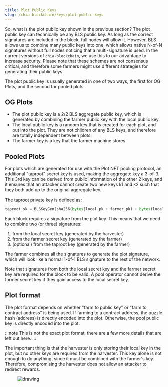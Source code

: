 ```yaml
---
title: Plot Public Keys
slug: /chia-blockchain/keys/plot-public-keys
---
```


So, what is the plot public key shown in the previous section? The plot public key can technically be any BLS public key. As long as the correct signatures are included in the block, full nodes will allow it. However, BLS allows us to combine many public keys into one, which allows native N-of-N signatures without full nodes noticing that a multi-signature is used. In the current versions of `chia-blockchain`, we use this to our advantage to increase security. Please note that these schemes are not consensus critical, and therefore some farmers might use different strategies for generating their public keys.

The plot public key is usually generated in one of two ways, the first for OG Plots, and the second for pooled plots.

## OG Plots

- The plot public key is a 2/2 BLS aggregate public key, which is generated by combining the farmer public key with the local public key.
- The local public key is a random key that is created for each plot, and put into the plot. They are not children of any BLS keys, and therefore are totally independent between plots.
- The farmer key is a key that the farmer machine stores.

## Pooled Plots

For plots which are generated for use with the Plot NFT pooling protocol, an additional "taproot" secret key is used, making the aggregate key a 3-of-3. This 3rd key can be derived from public information of the other 2 keys, and it ensures that an attacker cannot create two new keys k1 and k2 such that they both add up to the original aggregate key.

The taproot private key is defined as:

```python
taproot_sk = BLSKeyGen(sha256(bytes(local_pk + farmer_pk) + bytes(local_pk) + bytes(farmer_pk)))
```

Each block requires a signature from the plot key. This means that we need to combine two (or three) signatures:

1. from the local secret key (generated by the harvester)
2. from the farmer secret key (generated by the farmer)
3. (optional) from the taproot key (generated by the farmer)

The farmer combines all the signatures to generate the plot signature, which will look like a normal 1-of-1 BLS signature to the rest of the network.

Note that signatures from both the local secret key and the farmer secret key are required for the block to be valid. A pool operator cannot derive the farmer secret key if they gain access to the local secret key.

## Plot format

The plot format depends on whether "farm to public key" or "farm to contract address" is being used. If farming to a contract address, the puzzle hash (address) is directly encoded into the plot. Otherwise, the pool public key is directly encoded into the plot.

:::note
This is not the exact plot format, there are a few more details that are left out here.
:::

The important thing is that the harvester is only storing their local key in the plot, but no other keys are required from the harvester. This key alone is not enough to do anything, since it must be combined with the farmer's key. Therefore, compromising the harvester does not allow an attacker to redirect rewards.

<figure>
<img src="/img/keys/plot-format.png" alt="drawing"/>
</figure>
